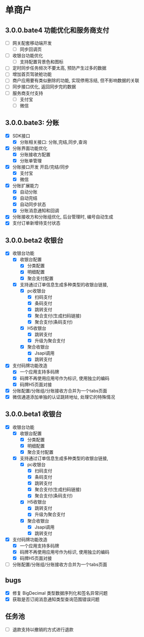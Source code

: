 # 单商户
## 3.0.0.bate4 功能优化和服务商支付
- [ ] 网关配套移动端开发
  - [ ] 同步回调页
- [ ] 收银台功能优化
  - [ ] 支持配置背景色和图标
- [ ] 定时同步任务频次不要太高, 预防产生过多的数据
- [ ] 增加首页驾驶舱功能
- [ ] 商户应用要有类似删除的功能, 实现停用冻结, 但不影响数据的关联
- [ ] 同步接口优化, 返回同步完的数据
- [ ] 服务商支付支持
  - [ ] 支付宝
  - [ ] 微信
## 3.0.0.bate3: 分账
- [x] SDK接口
  - [x] 分账相关接口: 分账,完结,同步,查询
- [x] 分账界面功能优化
    - [x] 分账接收方配置
    - [x] 分账单管理
- [x] 分账接口开发 开启/完结/同步
  - [x] 支付宝
  - [x] 微信
- [x] 分账扩展能力
  - [x] 自动分账
  - [x] 自动完结
  - [x] 自动同步状态
  - [x] 分账消息通知和回调
- [x] 分账接收方和分账组优化, 后台管理时, 编号自动生成
- [x] 支付订单新增待支付状态
## 3.0.0.beta2 收银台
- [x] 收银台功能
    - [x] 收银台配置
        - [x] 分类配置
        - [x] 明细配置
        - [x] 聚合支付配置
    - [x] 支持通过订单信息生成多种类型的收银台链接,
        - [x] pc收银台
            - [x] 扫码支付
            - [x] 条码支付
            - [x] 跳转支付
            - [x] 聚合支付(生成扫码链接)
            - [x] 聚合支付(条码支付)
        - [x] H5收银台
            - [x] 跳转支付
            - [x] 升级为聚合支付
        - [x] 聚合收银台
            - [x] Jsapi调用
            - [x] 跳转支付
- [x] 支付码牌功能改造
    - [x] 一个应用支持多码牌
    - [x] 码牌不再使用应用号作为标识, 使用独立的编码
    - [x] 码牌H5页面对接
- [x] 分账配置/分账组/分账接收方合并为一个tabs页面
- [x] 微信通道添加单独的认证跳转地址, 处理它的特殊情况
## 3.0.0.beta1 收银台
- [x] 收银台功能
    - [x] 收银台配置
        - [x] 分类配置
        - [x] 明细配置
        - [x] 聚合支付配置
    - [x] 支持通过订单信息生成多种类型的收银台链接,
        - [x] pc收银台
            - [x] 扫码支付
            - [x] 条码支付
            - [x] 跳转支付
            - [x] 聚合支付(生成扫码链接)
            - [x] 聚合支付(条码支付)
        - [x] H5收银台
            - [x] 跳转支付
            - [x] 升级为聚合支付
        - [x] 聚合收银台
            - [x] Jsapi调用
            - [x] 跳转支付
- [x] 支付码牌功能改造
    - [x] 一个应用支持多码牌
    - [x] 码牌不再使用应用号作为标识, 使用独立的编码
    - [x] 码牌H5页面对接
- [ ] 分账配置/分账组/分账接收方合并为一个tabs页面

## bugs
- [x] 修复 BigDecimal 类型数据序列化和签名异常问题
- [x] 获取是否订阅消息通知类型查询范围错误问题

## 任务池
- [ ] 退款支持以撤销的方式进行退款
